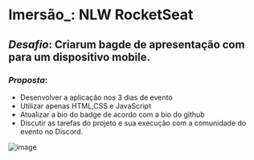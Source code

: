 # **Imersão**_: NLW RocketSeat
## _**Desafio**_: Criarum bagde de apresentação com para um dispositivo mobile.

### _**Proposta**_:

- Desenvolver a aplicação nos 3 dias de evento
- Utilizar apenas HTML,CSS e JavaScript
- Atualizar a bio do badge de acordo com a bio do github
- Discutir as tarefas do projeto e sua execução com a comunidade do evento no Discord.


![image](https://user-images.githubusercontent.com/91488719/149635669-acf082ec-4488-48d9-ba2c-05614a542cdf.png)

